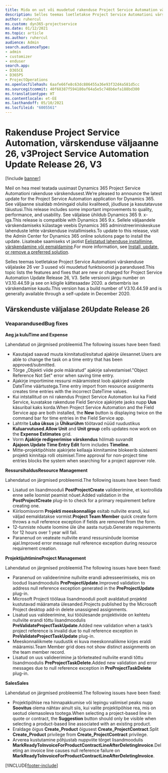 ```yaml
---
title: Mida on uut või muudetud rakenduse Project Service Automation värskenduse väljaandes 26, V3
description: Selles teemas loetletakse Project Service Automationi värskenduse väljalaske 26, V3 saadaolevaid funktsioone ja parandusi.
author: ruhercul
ms.custom: dyn365-projectservice
ms.date: 01/12/2021
ms.topic: article
ms.author: ruhercul
audience: Admin
search.audienceType:
- admin
- customizer
- enduser
search.app:
- D365CE
- D365PS
- ProjectOperations
ms.openlocfilehash: 6aafe66fe8c63dc886455a36e93f32d4a581d5cc
ms.sourcegitcommit: 40f68387f594180af64a5e5c748b6efa188bd300
ms.translationtype: HT
ms.contentlocale: et-EE
ms.lasthandoff: 05/10/2021
ms.locfileid: "6005561"
---
```

# <a name="project-service-automation-update-release-26-v3"></a><span data-ttu-id="ccb8a-103">Rakenduse Project Service Automation, värskenduse väljaanne 26, v3</span><span class="sxs-lookup"><span data-stu-id="ccb8a-103">Project Service Automation Update Release 26, V3</span></span>

[!include [banner](../includes/psa-now-project-operations.md)]

<span data-ttu-id="ccb8a-104">Meil on hea meel teatada uusimast Dynamics 365 Project Service Automationi rakenduse värskendusest.</span><span class="sxs-lookup"><span data-stu-id="ccb8a-104">We’re pleased to announce the latest update for the Project Service Automation application for Dynamics 365.</span></span> <span data-ttu-id="ccb8a-105">See väljaanne sisaldab mõningaid olulisi kvaliteedi, jõudluse ja kasutatavuse täiustusi.</span><span class="sxs-lookup"><span data-stu-id="ccb8a-105">This release includes some important improvements to quality, performance, and usability.</span></span> <span data-ttu-id="ccb8a-106">See väljalase ühildub Dynamics 365 9. x-iga.</span><span class="sxs-lookup"><span data-stu-id="ccb8a-106">This release is compatible with Dynamics 365 9.x.</span></span> <span data-ttu-id="ccb8a-107">Sellele väljaandele värskendamiseks külastage veebis Dynamics 365 administreerimiskeskuse lahenduste lehte värskenduse installimiseks.</span><span class="sxs-lookup"><span data-stu-id="ccb8a-107">To update to this release, visit the Admin Center for Dynamics 365 online solutions page to install the update.</span></span> <span data-ttu-id="ccb8a-108">Lisateabe saamiseks vt jaotist [Eelistatud lahenduse installimine, värskendamine või eemaldamine](/power-platform/admin/install-remove-preferred-solution).</span><span class="sxs-lookup"><span data-stu-id="ccb8a-108">For more information, see [Install, update, or remove a preferred solution](/power-platform/admin/install-remove-preferred-solution).</span></span>

<span data-ttu-id="ccb8a-109">Selles teemas loetletakse Project Service Automationi värskenduse väljalaske 26 ver 3 uused või muudetud funktsioonid ja parandused.</span><span class="sxs-lookup"><span data-stu-id="ccb8a-109">This topic lists the features and fixes that are new or changed for Project Service Automation Update Release 26, V3.</span></span> <span data-ttu-id="ccb8a-110">Selle versiooni järgu number on V3.10.44.59 ja see on kõigile kättesaadav 2020. a detsembris ise värskendamise kaudu.</span><span class="sxs-lookup"><span data-stu-id="ccb8a-110">This version has a build number of V3.10.44.59 and is generally available through a self-update in December 2020.</span></span>

## <a name="update-release-26"></a><span data-ttu-id="ccb8a-111">Värskenduste väljalase 26</span><span class="sxs-lookup"><span data-stu-id="ccb8a-111">Update Release 26</span></span>

### <a name="bug-fixes"></a><span data-ttu-id="ccb8a-112">Veaparandused</span><span class="sxs-lookup"><span data-stu-id="ccb8a-112">Bug fixes</span></span>

<span data-ttu-id="ccb8a-113">**Aeg ja kulu**</span><span class="sxs-lookup"><span data-stu-id="ccb8a-113">**Time and Expense**</span></span>

<span data-ttu-id="ccb8a-114">Lahendatud on järgmised probleemid.</span><span class="sxs-lookup"><span data-stu-id="ccb8a-114">The following issues have been fixed:</span></span>

- <span data-ttu-id="ccb8a-115">Kasutajad saavad muuta kinnitatud/esitatud ajakirje ülesannet.</span><span class="sxs-lookup"><span data-stu-id="ccb8a-115">Users are able to change the task on a time entry that has been approved/submitted.</span></span>
- <span data-ttu-id="ccb8a-116">Tõrge „Objekti viide pole määratud” ajakirje salvestamisel.</span><span class="sxs-lookup"><span data-stu-id="ccb8a-116">"Object Reference Not Set" error when saving time entry.</span></span>
- <span data-ttu-id="ccb8a-117">Ajakirje importimine ressursi määramistest loob ajakirjed valede DateTime väärtustega.</span><span class="sxs-lookup"><span data-stu-id="ccb8a-117">Time entry import from resource assignments creates time entries with the incorrect DateTime values.</span></span>
- <span data-ttu-id="ccb8a-118">Kui intstallitud on nii rakendus Project Service Automation kui ka Field Service, kuvatakse rakenduse Field Service ajakirjete jaoks nupp **Uus** käsuribal kaks korda.</span><span class="sxs-lookup"><span data-stu-id="ccb8a-118">When Project Service Automation and the Field Service app are both installed, the **New** button is displaying twice on the command bar for time entries in the Field Service app.</span></span>
- <span data-ttu-id="ccb8a-119">Lahtrite **Luba üksus** ja **Ühikurühm** töötavad nüüd ruudustikus **Kuluarvutused**.</span><span class="sxs-lookup"><span data-stu-id="ccb8a-119">**Allow Unit** and **Unit group** cells updates now work on the **Expense Estimates** grid.</span></span>
- <span data-ttu-id="ccb8a-120">Vorm **Ajakirje redigeerimise värskendus** hõlmab suvandit **Ajajoon**.</span><span class="sxs-lookup"><span data-stu-id="ccb8a-120">**Update Time Entry Edit** form includes **Timeline**.</span></span>
- <span data-ttu-id="ccb8a-121">Mitte-projektipõhiste ajakirjete kellaaja kinnitamine blokeerib süsteemi projekti kinnitaja rolli otsimisel.</span><span class="sxs-lookup"><span data-stu-id="ccb8a-121">Time approval for non-project time entries blocks the system when searching for a project approver role.</span></span>

<span data-ttu-id="ccb8a-122">**Ressursihaldus**</span><span class="sxs-lookup"><span data-stu-id="ccb8a-122">**Resource Management**</span></span>

<span data-ttu-id="ccb8a-123">Lahendatud on järgmised probleemid.</span><span class="sxs-lookup"><span data-stu-id="ccb8a-123">The following issues have been fixed:</span></span>

- <span data-ttu-id="ccb8a-124">Lisatud on lisandmooduli **PostProjectCreate** valideerimine, et kontrollida enne selle loomist peamist nõuet.</span><span class="sxs-lookup"><span data-stu-id="ccb8a-124">Added validation in the **PostProjectCreate** plug-in to check for a primary requirement before creating one.</span></span>
- <span data-ttu-id="ccb8a-125">Kiirloomisvorm **Projekti meeskonnaliige** esitab nullviite erandi, kui väljad eemaldatakse vormist.</span><span class="sxs-lookup"><span data-stu-id="ccb8a-125">**Project Team Member** quick create form throws a null reference exception if fields are removed from the form.</span></span>
- <span data-ttu-id="ccb8a-126">12-tunniste nõuete loomine üle ühe aasta nurjub.</span><span class="sxs-lookup"><span data-stu-id="ccb8a-126">Generate requirements for 12 hours over 1 year will fail.</span></span>
- <span data-ttu-id="ccb8a-127">Paranenud on veateate nullviite erand ressursinõude loomise ajal.</span><span class="sxs-lookup"><span data-stu-id="ccb8a-127">Improved error message null reference exception during resource requirement creation.</span></span>

<span data-ttu-id="ccb8a-128">**Projektijuhtimine**</span><span class="sxs-lookup"><span data-stu-id="ccb8a-128">**Project Management**</span></span>

<span data-ttu-id="ccb8a-129">Lahendatud on järgmised probleemid.</span><span class="sxs-lookup"><span data-stu-id="ccb8a-129">The following issues have been fixed:</span></span>

- <span data-ttu-id="ccb8a-130">Paranenud on valideerimine nullviite erandi adresseerimiseks, mis on loodud lisandmoodulis **PreProjectUpdate**.</span><span class="sxs-lookup"><span data-stu-id="ccb8a-130">Improved validation to address null reference exception generated in the **PreProjectUpdate** plug-in.</span></span>
- <span data-ttu-id="ccb8a-131">Microsoft Projecti töölaua lisandmooduli poolt avaldatud projektd kustutavad määramata ülesanded.</span><span class="sxs-lookup"><span data-stu-id="ccb8a-131">Projects published by the Microsoft Project desktop add-in delete unassigned assignments.</span></span>
- <span data-ttu-id="ccb8a-132">Lisatud uus valideerimine, kui tööülesande projektiviide on kehtetu nullviite erandi tõttu lisandmoodulis **PreValidateProjectTaskUpdate**.</span><span class="sxs-lookup"><span data-stu-id="ccb8a-132">Added new validation when a task’s project reference is invalid due to null reference exception in **PreValidateProjectTaskUpdate** plug-in.</span></span>
- <span data-ttu-id="ccb8a-133">Meeskonnaliikmete ruudustik ei kuva meeskonnaliikme kirjes eraldi määramisi.</span><span class="sxs-lookup"><span data-stu-id="ccb8a-133">Team Member grid does not show distinct assignments on the team member record.</span></span>
- <span data-ttu-id="ccb8a-134">Lisatud on uus valideerimine ja tõrketeated nullviite erandi tõttu lisandmoodulis **PreProjectTaskDelete**.</span><span class="sxs-lookup"><span data-stu-id="ccb8a-134">Added new validation and error messages due to null reference exception in **PreProjectTaskDelete** plug-in.</span></span>

<span data-ttu-id="ccb8a-135">**Sales**</span><span class="sxs-lookup"><span data-stu-id="ccb8a-135">**Sales**</span></span>

<span data-ttu-id="ccb8a-136">Lahendatud on järgmised probleemid.</span><span class="sxs-lookup"><span data-stu-id="ccb8a-136">The following issues have been fixed:</span></span>

- <span data-ttu-id="ccb8a-137">Projektipõhise rea hinnapakkumise või lepingu valimisel peaks nupp **Soovitus** olema nähtav ainult siis, kui valite projektipõhise rea, mis on seotud olemasoleva tootega.</span><span class="sxs-lookup"><span data-stu-id="ccb8a-137">When selecting a project-based line in quote or contract, the **Suggestion** button should only be visible when selecting a product-based line associated with an existing product.</span></span>
- <span data-ttu-id="ccb8a-138">Eraldage õigus **Create_Product** õigusest **Create_ProjectContract**.</span><span class="sxs-lookup"><span data-stu-id="ccb8a-138">Split **Create_Product** privilege from **Create_ProjectContract** privilege.</span></span>
- <span data-ttu-id="ccb8a-139">Arverea kustutamine põhjustab nuppviite tõrget lisandmoodulis **MarkReadyToInvoiceForProductContractLineAfterDeletingInvoice**.</span><span class="sxs-lookup"><span data-stu-id="ccb8a-139">Deleting an invoice line causes null reference failure on **MarkReadyToInvoiceForProductContractLineAfterDeletingInvoice**.</span></span>


[!INCLUDE[footer-include](../includes/footer-banner.md)]